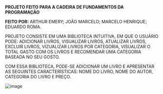 **PROJETO FEITO PARA A CADEIRA DE FUNDAMENTOS DA PROGRAMAÇÃO**


**FEITO POR:**
ARTHUR EMERY; JOÃO MARCELO; MARCELO HENRIQUE; EDUARDO ROMA.

PROJETO CONSISTE EM UMA BIBLIOTECA INTUITIVA, EM QUE O USUÁRIO PODE: ADICIONAR LIVROS, VISUALIZAR LIVROS, ATUALIZAR LIVROS, EXCLUIR LIVROS, VIZUALIZAR LIVROS POR CATEGORIA, VISUALIZAR O TOTAL GASTO COM OS LIVROS E RECOMENDAR UMA CATEGORIA BASEADA NO SEU GOSTO.

COM ESSA BIBLIOTECA, PODE-SE ADICIONAR UM LIVRO E APRESENTAR AS SEGUINTES CARACTERÍSTICAS: NOME DO LIVRO, NOME DO AUTOR, CATEGORIA DO LIVRO E PREÇO.

![image](https://github.com/arthurvemery/bibliotecaemeratos/assets/151037686/d6ead01c-d989-47c7-a587-7c8e792c673d)

